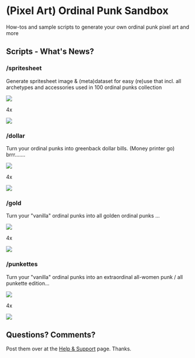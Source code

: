 # (Pixel Art) Ordinal Punk Sandbox


How-tos and sample scripts to generate your own ordinal punk pixel art and more



## Scripts - What's News?

### /spritesheet

Generate spritesheet image & (meta)dataset for easy (re)use
that incl. all archetypes and accessories
used in 100 ordinal punks collection

![](spritesheet/i/spritesheet.png)

4x

![](spritesheet/i/spritesheet@4x.png)



### /dollar

Turn your ordinal punks into greenback dollar bills. (Money printer go)  brrr.......

![](dollar/i/dollars.png)

4x

![](dollar/i/dollars@4x.png)



### /gold

Turn your "vanilla" ordinal punks into all golden ordinal punks ...


![](gold/i/golden.png)

4x

![](gold/i/golden@4x.png)


### /punkettes

Turn your "vanilla" ordinal punks into an extraordinal all-women punk / all punkette edition...

![](punkettes/i/punkettes.png)

4x

![](punkettes/i/punkettes@4x.png)




## Questions? Comments?

Post them over at the [Help & Support](https://github.com/geraldb/help) page. Thanks.



